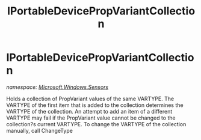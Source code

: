 ﻿---
title: IPortableDevicePropVariantCollection
---

# IPortableDevicePropVariantCollection
_namespace: [Microsoft.Windows.Sensors](N-Microsoft.Windows.Sensors.html)_

Holds a collection of PropVariant values of the same VARTYPE. The VARTYPE of the first item 
 that is added to the collection determines the VARTYPE of the collection. An attempt to add 
 an item of a different VARTYPE may fail if the PropVariant value cannot be changed to the 
 collection?s current VARTYPE. To change the VARTYPE of the collection manually, call ChangeType




